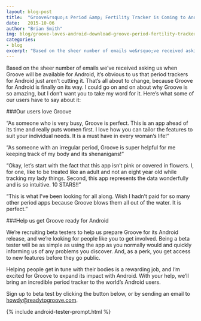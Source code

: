 ```yaml
---
layout: blog-post
title:  "Groove&rsquo;s Period &amp; Fertility Tracker is Coming to Android!"
date:   2015-10-06
author: "Brian Smith"
img: blog/groove-loves-android-download-groove-period-fertility-tracker-on-android.png
categories:
- blog
excerpt: "Based on the sheer number of emails we&rsquo;ve received asking us when Groove will be available for Android, it&rsquo;s obvious to us that period trackers for Android just aren&rsquo;t cutting it ..."
---
```


Based on the sheer number of emails we&rsquo;ve received asking us when Groove will be available for Android, it&rsquo;s obvious to us that period trackers for Android just aren&rsquo;t cutting it. That&rsquo;s all about to change, because Groove for Android is finally on its way. I could go on and on about why Groove is so amazing, but I don&rsquo;t want you to take my word for it. Here&rsquo;s what some of our users have to say about it:

###Our users love Groove

&ldquo;As someone who is very busy, Groove is perfect. This is an app ahead of its time and really puts women first. I love how you can tailor the features to suit your individual needs. It is a must have in every woman&rsquo;s life!&rdquo;

&ldquo;As someone with an irregular period, Groove is super helpful for me keeping track of my body and its shenanigans!&rdquo;

&ldquo;Okay, let&rsquo;s start with the fact that this app isn&rsquo;t pink or covered in flowers. I, for one, like to be treated like an adult and not an eight year old while tracking my lady things. Second, this app represents the data wonderfully and is so intuitive. 10 STARS!!&rdquo;

&ldquo;This is what I&rsquo;ve been looking for all along. Wish I hadn&rsquo;t paid for so many other period apps because Groove blows them all out of the water. It is perfect.&rdquo;

###Help us get Groove ready for Android

We&rsquo;re recruiting beta testers to help us prepare Groove for its Android release, and we&rsquo;re looking for people like you to get involved. Being a beta tester will be as simple as using the app as you normally would and quickly informing us of any problems you discover. And, as a perk, you get access to new features before they go public.

Helping people get in tune with their bodies is a rewarding job, and I&rsquo;m excited for Groove to expand its impact with Android. With your help, we&rsquo;ll bring an incredible period tracker to the world&rsquo;s Android users.

Sign up to beta test by clicking the button below, or by sending an email to howdy@readytogroove.com.


{% include android-tester-prompt.html %}